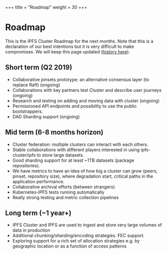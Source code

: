 +++
title = "Roadmap"
weight = 30
+++

# Roadmap

This is the IPFS Cluster Roadmap for the next months. Note that this is a declaration of our best intentions but it is very difficult to make compromises. We will keep this page updated ([history here](https://github.com/ipfs/ipfs-cluster-website/commits/master/content/roadmap.md)).

## Short term (Q2 2019)

* Collaborative pinsets prototype: an alternative consensus layer (to replace Raft) (ongoing)
* Collaborations with key partners test Cluster and describe user journeys (ongoing)
* Research and testing on adding and moving data with cluster (ongoing)
* Permissioned API endpoints and possibility to use the public bootstrappers.
* DAG Sharding support (ongoing)

## Mid term (6-8 months horizon)

* Cluster federation: multiple clusters can interact with each others.
* Stable collaborations with different players interested in using ipfs-cluster/ipfs to store large datasets.
* Good sharding support for at least ~1TB datasets (package repositories).
* We have metrics to have an idea of how big a cluster can grow (peers, pinset, repository size), where degradation start, critical paths in the application performance.
* Collaborative archival efforts (between strangers)
* Kubernetes-IPFS tests running automatically
* Really strong testing and metric collection pipelines

## Long term (~1 year+)

* IPFS Cluster and IPFS are used to ingest and store very large volumes of data in production
* Additional chunking/sharding/encoding strategies. FEC support.
* Exploring support for a rich set of allocation strategies e.g. by geographic location or as a function of access patterns
